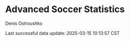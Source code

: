 # Advanced Soccer Statistics
Denis Ostroushko

<!-- gfm -->

Last successful data update: 2025-03-15 10:13:57 CST
